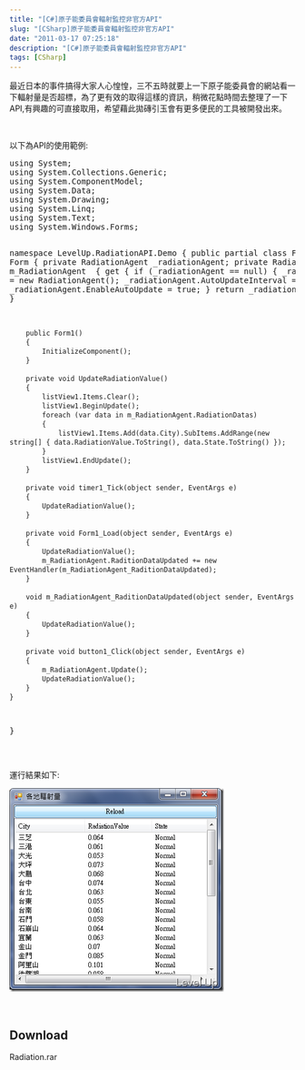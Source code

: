 ```yaml
---
title: "[C#]原子能委員會輻射監控非官方API"
slug: "[CSharp]原子能委員會輻射監控非官方API"
date: "2011-03-17 07:25:18"
description: "[C#]原子能委員會輻射監控非官方API"
tags: [CSharp]
---
```


<p>
	最近日本的事件搞得大家人心惶惶，三不五時就要上一下原子能委員會的網站看一下輻射量是否超標，為了更有效的取得這樣的資訊，稍微花點時間去整理了一下API,有興趣的可直接取用，希望藉此拋磚引玉會有更多便民的工具被開發出來。</p>
<p>
	 </p>
<p>
	以下為API的使用範例:</p>
<pre>
using System;
using System.Collections.Generic;
using System.ComponentModel;
using System.Data;
using System.Drawing;
using System.Linq;
using System.Text;
using System.Windows.Forms;
 
namespace LevelUp.RadiationAPI.Demo
{
	public partial class Form1 : Form
	{
		private RadiationAgent _radiationAgent;
		private RadiationAgent m_RadiationAgent  {
			get
			{
				if (_radiationAgent == null)
				{
					_radiationAgent = new RadiationAgent();
					_radiationAgent.AutoUpdateInterval = 5000;
					_radiationAgent.EnableAutoUpdate = true;
				}
				return _radiationAgent;
			}
		}
 
		public Form1()
		{
			InitializeComponent();
		}
 
		private void UpdateRadiationValue()
		{
			listView1.Items.Clear();
			listView1.BeginUpdate();
			foreach (var data in m_RadiationAgent.RadiationDatas)
			{
				listView1.Items.Add(data.City).SubItems.AddRange(new string[] { data.RadiationValue.ToString(), data.State.ToString() });
			}
			listView1.EndUpdate();
		}
 
		private void timer1_Tick(object sender, EventArgs e)
		{
			UpdateRadiationValue();
		}
 
		private void Form1_Load(object sender, EventArgs e)
		{
			UpdateRadiationValue();
			m_RadiationAgent.RaditionDataUpdated += new EventHandler(m_RadiationAgent_RaditionDataUpdated);
		}
 
		void m_RadiationAgent_RaditionDataUpdated(object sender, EventArgs e)
		{
			UpdateRadiationValue();
		}
 
		private void button1_Click(object sender, EventArgs e)
		{
			m_RadiationAgent.Update();
			UpdateRadiationValue();
		}
	}
}</pre>
<p>
	 </p>
<p>
	運行結果如下:</p>
<p>
	<img alt="image" border="0" height="358" src="\images\posts\21890\image_thumb.png" width="378" /></p>
<p>
	 </p>
<h2>
	Download</h2>
<p>
	Radiation.rar</p>
